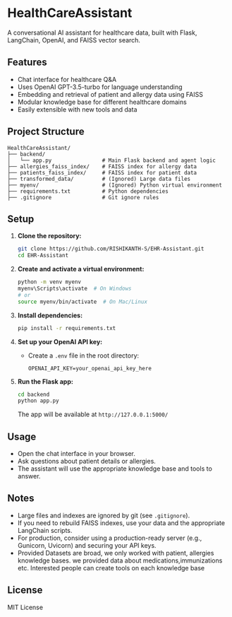 # HealthCareAssistant

A conversational AI assistant for healthcare data, built with Flask, LangChain, OpenAI, and FAISS vector search.

## Features
- Chat interface for healthcare Q&A
- Uses OpenAI GPT-3.5-turbo for language understanding
- Embedding and retrieval of patient and allergy data using FAISS
- Modular knowledge base for different healthcare domains
- Easily extensible with new tools and data

## Project Structure
```
HealthCareAssistant/
├── backend/
│   └── app.py                # Main Flask backend and agent logic
├── allergies_faiss_index/    # FAISS index for allergy data
├── patients_faiss_index/     # FAISS index for patient data
├── transformed_data/         # (Ignored) Large data files
├── myenv/                    # (Ignored) Python virtual environment
├── requirements.txt          # Python dependencies
├── .gitignore                # Git ignore rules
```

## Setup
1. **Clone the repository:**
   ```sh
   git clone https://github.com/RISHIKANTH-S/EHR-Assistant.git
   cd EHR-Assistant
   ```

2. **Create and activate a virtual environment:**
   ```sh
   python -m venv myenv
   myenv\Scripts\activate  # On Windows
   # or
   source myenv/bin/activate  # On Mac/Linux
   ```

3. **Install dependencies:**
   ```sh
   pip install -r requirements.txt
   ```

4. **Set up your OpenAI API key:**
   - Create a `.env` file in the root directory:
     ```env
     OPENAI_API_KEY=your_openai_api_key_here
     ```

5. **Run the Flask app:**
   ```sh
   cd backend
   python app.py
   ```
   The app will be available at `http://127.0.0.1:5000/`

## Usage
- Open the chat interface in your browser.
- Ask questions about patient details or allergies.
- The assistant will use the appropriate knowledge base and tools to answer.

## Notes
- Large files and indexes are ignored by git (see `.gitignore`).
- If you need to rebuild FAISS indexes, use your data and the appropriate LangChain scripts.
- For production, consider using a production-ready server (e.g., Gunicorn, Uvicorn) and securing your API keys.
- Provided Datasets are broad, we only worked with patient, allergies knowledge bases. we provided data about medications,immunizations etc. Interested people can create tools on each knowledge base

## License
MIT License
